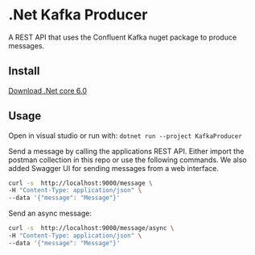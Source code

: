 # .Net Kafka Producer
A REST API that uses the Confluent Kafka nuget package to produce messages.

## Install

[Download .Net core 6.0](https://dotnet.microsoft.com/en-us/download/dotnet/6.0)

## Usage

Open in visual studio or run with:
```dotnet run --project KafkaProducer```

Send a message by calling the applications REST API. Either import the postman collection in this repo or use the following commands. We also added Swagger UI for sending messages from a web interface. 
```sh
curl -s  http://localhost:9000/message \
-H "Content-Type: application/json" \
--data '{"message": "Message"}'
```

Send an async message:

```sh
curl -s  http://localhost:9000/message/async \
-H "Content-Type: application/json" \
--data '{"message": "Message"}'
```